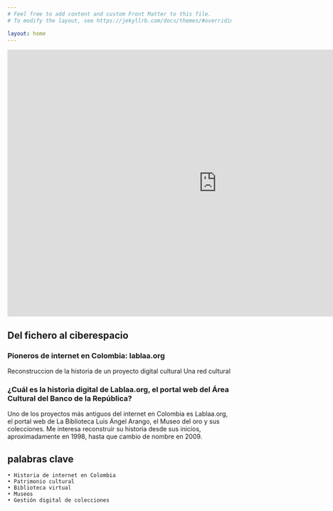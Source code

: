```yaml
---
# Feel free to add content and custom Front Matter to this file.
# To modify the layout, see https://jekyllrb.com/docs/themes/#overriding-theme-defaults

layout: home
---
```

<iframe src="https://embed.kumu.io/b4b6d06d217ca59d9482c4e97921a507" width="940" height="600" frameborder="0"></iframe> 

## Del fichero al ciberespacio
### Pioneros de internet en Colombia: lablaa.org

Reconstruccion de la historia de un proyecto digital cultural
Una red cultural


### ¿Cuál es la historia digital de Lablaa.org, el portal web del Área Cultural del Banco de la República?

Uno de los proyectos más antiguos del internet en Colombia es Lablaa.org, el portal web de La Biblioteca Luis Ángel Arango, el Museo del oro y sus colecciones. Me interesa reconstruir su historia desde sus inicios, aproximadamente en 1998, hasta que cambio de nombre en 2009.

## palabras clave
    • Historia de internet en Colombia​
    • Patrimonio cultural ​
    • Biblioteca virtual ​
    • Museos​
    • Gestión digital de colecciones

